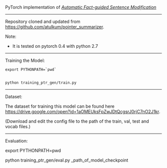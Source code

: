 PyTorch implementation of *[Automatic Fact-guided Sentence Modification](https://arxiv.org/pdf/1909.13838.pdf)*


______________________________________________________________________________________________________________________________

Repository cloned and updated from https://github.com/atulkum/pointer_summarizer.



Note:
* It is tested on pytorch 0.4 with python 2.7

______________________________________________________________________________________________________________________________

Training the Model:

<p><code>export PYTHONPATH=`pwd`

python training_ptr_gen/train.py</code></p>


______________________________________________________________________________________________________________________________


Dataset:

The dataset for training this model can be found here https://drive.google.com/open?id=1aOMEUksFpZwJDtQcgsrJ0rjC7nO2J1kr.

(Download and edit the config file to the path of the train, val, test and vocab files.)


______________________________________________________________________________________________________________________________

Evaluation:

export PYTHONPATH=pwd

python training_ptr_gen/eval.py _path_of_model_checkpoint
